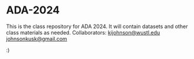 # ADA-2024
This is the class repository for ADA 2024. It will contain datasets and other class materials as needed.
Collaborators:
kijohnson@wustl.edu
johnsonkusk@gmail.com

:)